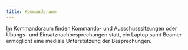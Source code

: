 ```yaml
---
title: Kommandoraum
---
```


Im Kommandoraum finden Kommando- und Ausschusssitzungen oder Übungs- und Einsatznachbesprechungen statt, ein Laptop samt Beamer ermöglicht eine mediale Unterstützung der Besprechungen.